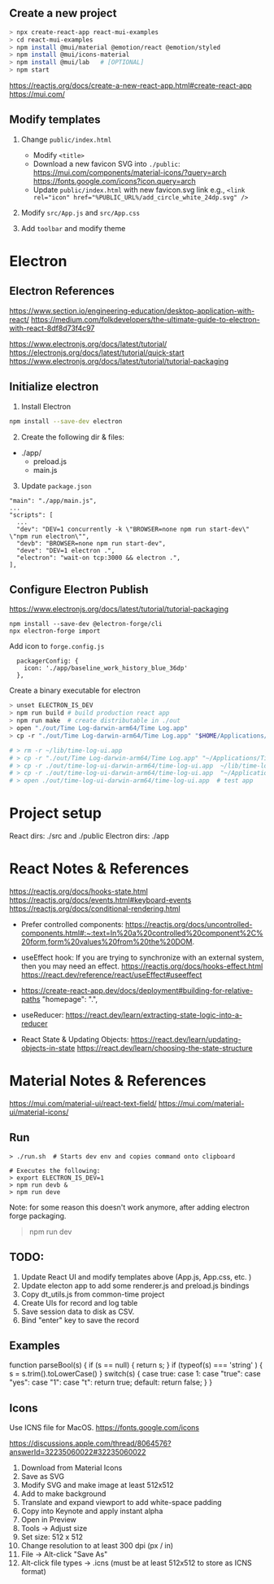 ## Create a new project
```sh
> npx create-react-app react-mui-examples
> cd react-mui-examples
> npm install @mui/material @emotion/react @emotion/styled
> npm install @mui/icons-material
> npm install @mui/lab   # [OPTIONAL]
> npm start
```

https://reactjs.org/docs/create-a-new-react-app.html#create-react-app
https://mui.com/

## Modify templates
1. Change `public/index.html`
    - Modify `<title>`
    - Download a new favicon SVG into `./public`:
        https://mui.com/components/material-icons/?query=arch
        https://fonts.google.com/icons?icon.query=arch
    - Update `public/index.html` with new favicon.svg link
        e.g., `<link rel="icon" href="%PUBLIC_URL%/add_circle_white_24dp.svg" />`

1. Modify `src/App.js` and `src/App.css`
1. Add `toolbar` and modify theme


# Electron
## Electron References
https://www.section.io/engineering-education/desktop-application-with-react/
https://medium.com/folkdevelopers/the-ultimate-guide-to-electron-with-react-8df8d73f4c97

https://www.electronjs.org/docs/latest/tutorial/
https://electronjs.org/docs/latest/tutorial/quick-start
https://www.electronjs.org/docs/latest/tutorial/tutorial-packaging

## Initialize electron
1. Install Electron
  ```sh
  npm install --save-dev electron
  ```

2. Create the following dir & files:
  - ./app/
    - preload.js
    - main.js
3. Update `package.json`
  ```
  "main": "./app/main.js",
  ...
  "scripts": [
    ...
    "dev": "DEV=1 concurrently -k \"BROWSER=none npm run start-dev\" \"npm run electron\"",
    "devb": "BROWSER=none npm run start-dev",
    "deve": "DEV=1 electron .",
    "electron": "wait-on tcp:3000 && electron .",
  ],
  ```

## Configure Electron Publish
https://www.electronjs.org/docs/latest/tutorial/tutorial-packaging

```
npm install --save-dev @electron-forge/cli
npx electron-forge import
```
Add icon to `forge.config.js`
```
  packagerConfig: {
    icon: './app/baseline_work_history_blue_36dp'
  },
```

Create a binary executable for electron
```sh
> unset ELECTRON_IS_DEV
> npm run build # build production react app
> npm run make  # create distributable in ./out
> open "./out/Time Log-darwin-arm64/Time Log.app"
> cp -r "./out/Time Log-darwin-arm64/Time Log.app" "$HOME/Applications/Time Log.app" 

# > rm -r ~/lib/time-log-ui.app
# > cp -r "./out/Time Log-darwin-arm64/Time Log.app" "~/Applications/Time Log.app"
# > cp -r ./out/time-log-ui-darwin-arm64/time-log-ui.app  ~/lib/time-log-ui.app
# > cp -r ./out/time-log-ui-darwin-arm64/time-log-ui.app  "~/Applications/Time Log.app"
# > open ./out/time-log-ui-darwin-arm64/time-log-ui.app  # test app
```


# Project setup
React dirs: ./src and ./public
Electron dirs: ./app

# React Notes & References
https://reactjs.org/docs/hooks-state.html
https://reactjs.org/docs/events.html#keyboard-events
https://reactjs.org/docs/conditional-rendering.html

- Prefer controlled components:
    https://reactjs.org/docs/uncontrolled-components.html#:~:text=In%20a%20controlled%20component%2C%20form,form%20values%20from%20the%20DOM.

- useEffect hook:
    If you are trying to synchronize with an external system, then you may need an effect.
    https://reactjs.org/docs/hooks-effect.html
    https://react.dev/reference/react/useEffect#useeffect

- https://create-react-app.dev/docs/deployment#building-for-relative-paths
  "homepage": ".",

- useReducer:
  https://react.dev/learn/extracting-state-logic-into-a-reducer

- React State & Updating Objects:
  https://react.dev/learn/updating-objects-in-state
  https://react.dev/learn/choosing-the-state-structure



# Material Notes & References
https://mui.com/material-ui/react-text-field/
https://mui.com/material-ui/material-icons/


## Run
```
> ./run.sh  # Starts dev env and copies command onto clipboard

# Executes the following:
> export ELECTRON_IS_DEV=1
> npm run devb &
> npm run deve
```

Note: for some reason this doesn't work anymore, after adding electron forge packaging.
> npm run dev

## TODO:

1. Update React UI and modify templates above (App.js, App.css, etc. )
2. Update electon app to add some renderer.js and preload.js bindings
3. Copy dt_utils.js from common-time project
4. Create UIs for record and log table
5. Save session data to disk as CSV.
6. Bind "enter" key to save the record


## Examples
function parseBool(s) {
  if (s == null) { return s; }
  if (typeof(s) === 'string' ) { s = s.trim().toLowerCase() }
  switch(s) { 
    case true: case 1: case "true":  case "yes": case "1": case "t": return true;
    default: return false;
  }
}

## Icons
Use ICNS file for MacOS.
https://fonts.google.com/icons

https://discussions.apple.com/thread/8064576?answerId=32235060022#32235060022

1. Download from Material Icons
2. Save as SVG
  1. Modify SVG and make image at least 512x512
  2. Add <rect> to make background
  3. Translate and expand viewport to add white-space padding
3. Copy into Keynote and apply instant alpha
4. Open in Preview
  1. Tools -> Adjust size
  2. Set size: 512 x 512
  3. Change resolution to at least 300 dpi (px / in)
5. File -> Alt-click "Save As"
6. Alt-click file types -> .icns 
   (must be at least 512x512 to store as ICNS format)
